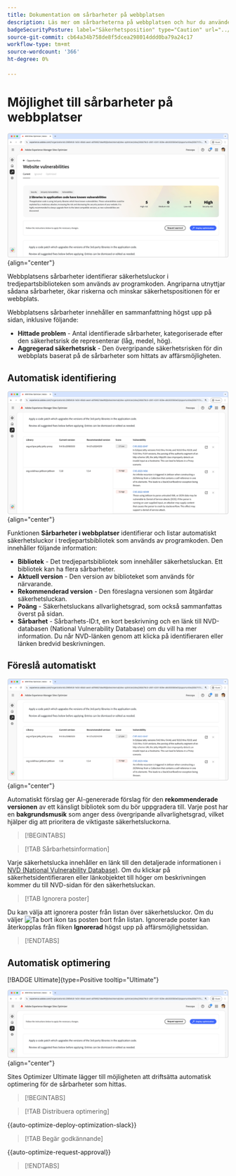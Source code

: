 ```yaml
---
title: Dokumentation om sårbarheter på webbplatsen
description: Läs mer om sårbarheterna på webbplatsen och hur du använder den för att öka säkerheten på din webbplats.
badgeSecurityPosture: label="Säkerhetsposition" type="Caution" url="../../opportunity-types/security-posture.md" tooltip="Säkerhetsposition"
source-git-commit: cb64a34b758de8f5dcea298014ddd0ba79a24c17
workflow-type: tm+mt
source-wordcount: '366'
ht-degree: 0%

---
```



# Möjlighet till sårbarheter på webbplatser

![Sårbarheter på webbplatser](./assets/website-vulnerabilities/hero.png){align="center"}

Webbplatsens sårbarheter identifierar säkerhetsluckor i tredjepartsbiblioteken som används av programkoden. Angriparna utnyttjar sådana sårbarheter, ökar riskerna och minskar säkerhetspositionen för er webbplats.

Webbplatsens sårbarheter innehåller en sammanfattning högst upp på sidan, inklusive följande:

* **Hittade problem** - Antal identifierade sårbarheter, kategoriserade efter den säkerhetsrisk de representerar (låg, medel, hög).
* **Aggregerad säkerhetsrisk** - Den övergripande säkerhetsrisken för din webbplats baserat på de sårbarheter som hittats av affärsmöjligheten.

## Automatisk identifiering

![Identifiera webbplatssårbarheter automatiskt](./assets/website-vulnerabilities/auto-identify.png){align="center"}

Funktionen **Sårbarheter i webbplatser** identifierar och listar automatiskt säkerhetsluckor i tredjepartsbibliotek som används av programkoden. Den innehåller följande information:

* **Bibliotek** - Det tredjepartsbibliotek som innehåller säkerhetsluckan. Ett bibliotek kan ha flera sårbarheter.
* **Aktuell version** - Den version av biblioteket som används för närvarande.
* **Rekommenderad version** - Den föreslagna versionen som åtgärdar säkerhetsluckan.
* **Poäng** - Säkerhetsluckans allvarlighetsgrad, som också sammanfattas överst på sidan.
* **Sårbarhet** - Sårbarhets-ID:t, en kort beskrivning och en länk till NVD-databasen (National Vulnerability Database) om du vill ha mer information. Du når NVD-länken genom att klicka på identifieraren eller länken bredvid beskrivningen.

## Föreslå automatiskt

![Föreslå webbplatssårbarheter automatiskt](./assets/website-vulnerabilities/auto-suggest.png){align="center"}

Automatiskt förslag ger AI-genererade förslag för den **rekommenderade versionen** av ett känsligt bibliotek som du bör uppgradera till. Varje post har en **bakgrundsmusik** som anger dess övergripande allvarlighetsgrad, vilket hjälper dig att prioritera de viktigaste säkerhetsluckorna.

>[!BEGINTABS]

>[!TAB Sårbarhetsinformation]

Varje säkerhetslucka innehåller en länk till den detaljerade informationen i [NVD (National Vulnerability Database)](https://nvd.nist.gov/). Om du klickar på säkerhetsidentifieraren eller länkobjektet till höger om beskrivningen kommer du till NVD-sidan för den säkerhetsluckan.

>[!TAB Ignorera poster]

Du kan välja att ignorera poster från listan över säkerhetsluckor. Om du väljer ![Ta bort ikon](https://spectrum.adobe.com/static/icons/ui_18/CrossSize500.svg) tas posten bort från listan. Ignorerade poster kan återkopplas från fliken **Ignorerad** högst upp på affärsmöjlighetssidan.<!---right now it does not seem to be implemented, but the page description mentions this functionality-->

>[!ENDTABS]


## Automatisk optimering

[!BADGE Ultimate]{type=Positive tooltip="Ultimate"}

![Automatisk optimering av sårbarheter för webbplatser](./assets/website-vulnerabilities/auto-optimize.png){align="center"}

Sites Optimizer Ultimate lägger till möjligheten att driftsätta automatisk optimering för de sårbarheter som hittas.

>[!BEGINTABS]

>[!TAB Distribuera optimering]

{{auto-optimize-deploy-optimization-slack}}

>[!TAB Begär godkännande]

{{auto-optimize-request-approval}}

>[!ENDTABS]